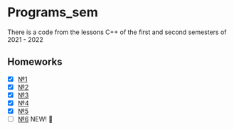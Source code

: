 # Programs_sem
There is a code from the lessons C++ of the first and second semesters of 2021 - 2022
## Homeworks
- [X] [№1](https://github.com/SerikovAleksey/Programs_sem/tree/main/Lessons_2_semester/1_sem_encapsulation)
- [X] [№2](https://github.com/SerikovAleksey/Programs_sem/tree/main/Lessons_2_semester/3_sem_inheritance)
- [X] [№3](https://github.com/SerikovAleksey/Programs_sem/tree/main/Lessons_2_semester/4_sem_polymorphism)
- [X] [№4](https://github.com/SerikovAleksey/Programs_sem/tree/main/Lessons_2_semester/5_sem_algorithms)
- [X] [№5](https://github.com/SerikovAleksey/Programs_sem/tree/main/Lessons_2_semester/6_sem_random_exeptions)
- [ ] [№6](https://github.com/SerikovAleksey/Programs_sem/tree/main/Lessons_2_semester/7_sem_parallel) NEW! 🎉
